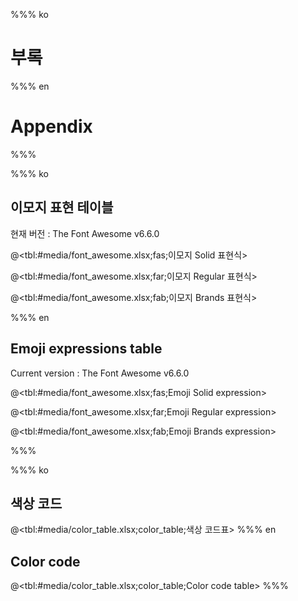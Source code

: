 %%% ko
# 부록

%%% en
# Appendix

%%%

%%% ko
## 이모지 표현 테이블

현재 버전 : The Font Awesome v6.6.0

@<tbl:#media/font_awesome.xlsx;fas;이모지 Solid 표현식>
 
@<tbl:#media/font_awesome.xlsx;far;이모지 Regular 표현식>
 
@<tbl:#media/font_awesome.xlsx;fab;이모지 Brands 표현식>

%%% en
## Emoji expressions table

Current version : The Font Awesome v6.6.0

@<tbl:#media/font_awesome.xlsx;fas;Emoji Solid expression>
 
@<tbl:#media/font_awesome.xlsx;far;Emoji Regular expression>
 
@<tbl:#media/font_awesome.xlsx;fab;Emoji Brands expression>

%%%




%%% ko
## 색상 코드

@<tbl:#media/color_table.xlsx;color_table;색상 코드표>
%%% en
## Color code

@<tbl:#media/color_table.xlsx;color_table;Color code table>
%%%
